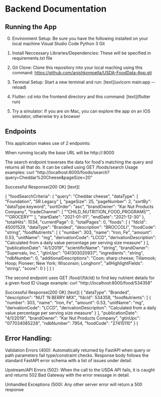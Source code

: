 # Backend Documentation



## Running the App 
0. Environment Setup: Be sure you have the following installed on your local machine
Visual Studio Code
Python 3
Git

1. Install Neccessary Libraries/Dependencies: These will be specified in requirements.txt file

2. Git Clone: Clone this repository into your local maching using this command:
   https://github.com/anishkompella/USDA-FoodData-App.git

4. Terminal Setup: Start a new terminal and run:
[text](uvicorn main:app --reload)

5. Flutter: cd into the frontend directory and this command:
[text](flutter run)

6. Try a simulator: If you are on Mac, you can explore the app on an IOS simulator, otherwise try a browser


## Endpoints

This application makes use of 2 endpoints:

When running locally the base URL will be http://<your-server-host>:8000

The search endpoint traverses the data for food's matching the query and returns all that do. It can be called using GET /foods/search
Usage examples: curl "http://localhost:8000/foods/search?query=Cheddar%20Cheese&pageSize=20"

Successful Response(200 OK)
[text](

{
  "foodSearchCriteria": {
    "query": "Cheddar cheese",
    "dataType": [
      "Foundation",
      "SR Legacy"
    ],
    "pageSize": 25,
    "pageNumber": 2,
    "sortBy": "dataType.keyword",
    "sortOrder": "asc",
    "brandOwner": "Kar Nut Products Company",
    "tradeChannel": [
      "“CHILD_NUTRITION_FOOD_PROGRAMS”",
      "“GROCERY”"
    ],
    "startDate": "2021-01-01",
    "endDate": "2021-12-30"
  },
  "totalHits": 1034,
  "currentPage": 0,
  "totalPages": 0,
  "foods": [
    {
      "fdcId": 45001529,
      "dataType": "Branded",
      "description": "BROCCOLI",
      "foodCode": "string",
      "foodNutrients": [
        {
          "number": 303,
          "name": "Iron, Fe",
          "amount": 0.53,
          "unitName": "mg",
          "derivationCode": "LCCD",
          "derivationDescription": "Calculated from a daily value percentage per serving size measure"
        }
      ],
      "publicationDate": "4/1/2019",
      "scientificName": "string",
      "brandOwner": "Supervalu, Inc.",
      "gtinUpc": "041303020937",
      "ingredients": "string",
      "ndbNumber": 0,
      "additionalDescriptions": "Coon; sharp cheese; Tillamook; Hoop; Pioneer; New York; Wisconsin; Longhorn",
      "allHighlightFields": "string",
      "score": 0
    }
  ]
}
)

The second endpoint uses GET /food/{fdcId} to find key nutrient details for a given food ID
Usage example: curl "http://localhost:8000/food/534358"

Successful Response(200 OK)
[text](
{
  "dataType": "Branded",
  "description": "NUT 'N BERRY MIX",
  "fdcId": 534358,
  "foodNutrients": [
    {
      "number": 303,
      "name": "Iron, Fe",
      "amount": 0.53,
      "unitName": "mg",
      "derivationCode": "LCCD",
      "derivationDescription": "Calculated from a daily value percentage per serving size measure"
    }
  ],
  "publicationDate": "4/1/2019",
  "brandOwner": "Kar Nut Products Company",
  "gtinUpc": "077034085228",
  "ndbNumber": 7954,
  "foodCode": "27415110"
}
)

## Error Handling:

Validation Errors (400): Automatically returned by FastAPI when query or path parameters fail type/constraint checks. Response body follows the standard FastAPI error schema with a list of issues under detail.

Upstream/API Errors (502): When the call to the USDA API fails, it is caught and returns 502 Bad Gateway with the error message in detail.

Unhandled Exceptions (500): Any other server error will return a 500 response
